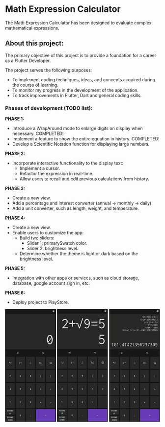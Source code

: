 # Math Expression Calculator

The Math Expression Calculator has been designed to evaluate complex mathematical expressions. 

## About this project:

The primary objective of this project is to provide a foundation for a career as a Flutter Developer.

The project serves the following purposes:
- To implement coding techniques, ideas, and concepts acquired during the course of learning.
- To monitor my progress in the development of the application.
- To track improvements in Flutter, Dart and general coding skills.

### Phases of development (TODO list):

**PHASE 1:**
  - Introduce a WrapAround mode to enlarge digits on display when necessary. COMPLETED!
  - Implement a feature to show the entire equation in history. COMPLETED!
  - Develop a Scientific Notation function for displaying large numbers.

**PHASE 2:**
  - Incorporate interactive functionality to the display text:
    - Implement a cursor.
    - Refactor the expression in real-time.
    - Allow users to recall and edit previous calculations from history.

**PHASE 3:**
  - Create a new view.
  - Add a percentage and interest converter (annual -> monthly -> daily).
  - Add a unit converter, such as length, weight, and temperature.

**PHASE 4:**
  - Create a new view.
  - Enable users to customize the app:
    - Build two sliders:
      - Slider 1: primarySwatch color.
      - Slider 2: brightness level.
    - Determine whether the theme is light or dark based on the brightness level.

**PHASE 5:**
  - Integration with other apps or services, such as cloud storage, database, google account sign in, etc.

**PHASE 6:**
  - Deploy project to PlayStore.

![alt text](design_references/printScreen.jpg)
